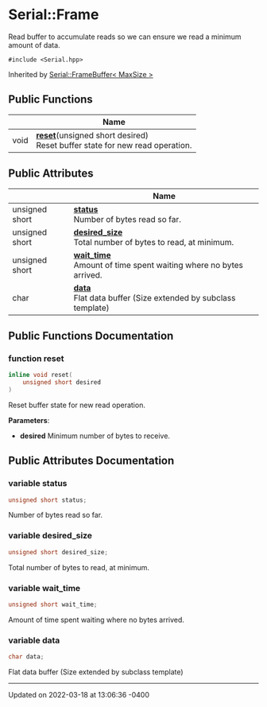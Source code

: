 # Serial::Frame


Read buffer to accumulate reads so we can ensure we read a minimum amount of data. 


`#include <Serial.hpp>`

Inherited by [Serial::FrameBuffer< MaxSize >](struct_serial_1_1_frame_buffer.md)

## Public Functions

|                | Name           |
| -------------- | -------------- |
| void | **[reset](struct_serial_1_1_frame.md#function-reset)**(unsigned short desired)<br>Reset buffer state for new read operation.  |

## Public Attributes

|                | Name           |
| -------------- | -------------- |
| unsigned short | **[status](struct_serial_1_1_frame.md#variable-status)** <br>Number of bytes read so far.  |
| unsigned short | **[desired_size](struct_serial_1_1_frame.md#variable-desired-size)** <br>Total number of bytes to read, at minimum.  |
| unsigned short | **[wait_time](struct_serial_1_1_frame.md#variable-wait-time)** <br>Amount of time spent waiting where no bytes arrived.  |
| char | **[data](struct_serial_1_1_frame.md#variable-data)** <br>Flat data buffer (Size extended by subclass template)  |

## Public Functions Documentation

### function reset

```cpp
inline void reset(
    unsigned short desired
)
```

Reset buffer state for new read operation. 

**Parameters**: 

  * **desired** Minimum number of bytes to receive. 


## Public Attributes Documentation

### variable status

```cpp
unsigned short status;
```

Number of bytes read so far. 

### variable desired_size

```cpp
unsigned short desired_size;
```

Total number of bytes to read, at minimum. 

### variable wait_time

```cpp
unsigned short wait_time;
```

Amount of time spent waiting where no bytes arrived. 

### variable data

```cpp
char data;
```

Flat data buffer (Size extended by subclass template) 

-------------------------------

Updated on 2022-03-18 at 13:06:36 -0400